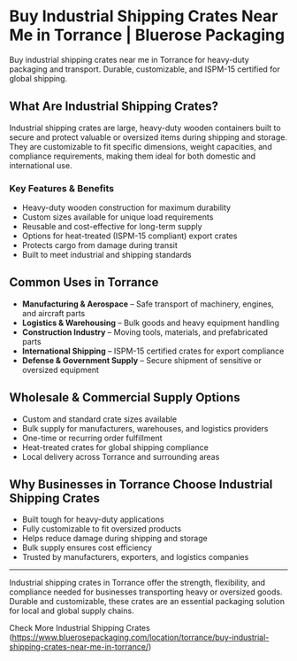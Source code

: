 # Buy Industrial Shipping Crates Near Me in Torrance | Bluerose Packaging

Buy industrial shipping crates near me in Torrance for heavy-duty packaging and transport. Durable, customizable, and ISPM-15 certified for global shipping.

## What Are Industrial Shipping Crates?

Industrial shipping crates are large, heavy-duty wooden containers built to secure and protect valuable or oversized items during shipping and storage. They are customizable to fit specific dimensions, weight capacities, and compliance requirements, making them ideal for both domestic and international use.

### Key Features & Benefits

- Heavy-duty wooden construction for maximum durability  
- Custom sizes available for unique load requirements  
- Reusable and cost-effective for long-term supply  
- Options for heat-treated (ISPM-15 compliant) export crates  
- Protects cargo from damage during transit  
- Built to meet industrial and shipping standards  

## Common Uses in Torrance

- **Manufacturing & Aerospace** – Safe transport of machinery, engines, and aircraft parts  
- **Logistics & Warehousing** – Bulk goods and heavy equipment handling  
- **Construction Industry** – Moving tools, materials, and prefabricated parts  
- **International Shipping** – ISPM-15 certified crates for export compliance  
- **Defense & Government Supply** – Secure shipment of sensitive or oversized equipment  

## Wholesale & Commercial Supply Options

- Custom and standard crate sizes available  
- Bulk supply for manufacturers, warehouses, and logistics providers  
- One-time or recurring order fulfillment  
- Heat-treated crates for global shipping compliance  
- Local delivery across Torrance and surrounding areas  

## Why Businesses in Torrance Choose Industrial Shipping Crates

- Built tough for heavy-duty applications  
- Fully customizable to fit oversized products  
- Helps reduce damage during shipping and storage  
- Bulk supply ensures cost efficiency  
- Trusted by manufacturers, exporters, and logistics companies  

---

Industrial shipping crates in Torrance offer the strength, flexibility, and compliance needed for businesses transporting heavy or oversized goods. Durable and customizable, these crates are an essential packaging solution for local and global supply chains.

Check More  Industrial Shipping Crates (https://www.bluerosepackaging.com/location/torrance/buy-industrial-shipping-crates-near-me-in-torrance/)
